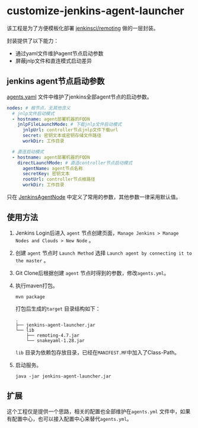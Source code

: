 # customize-jenkins-agent-launcher

该工程是为了方便模板化部署 [jenkinsci/remoting](https://github.com/jenkinsci/remoting) 做的一层封装。

封装提供了以下能力：

- 通过yaml文件维护agent节点启动参数
- 屏蔽jnlp文件和直连模式启动差异

## jenkins agent节点启动参数

[agents.yaml](src/main/resources/agents.yaml) 文件中维护了jenkins全部agent节点的启动参数。

```yaml
nodes: # 根节点，无其他含义 
  # jnlp文件启动模式
  - hostname: agent部署机器的FQDN
    jnlpFileLaunchMode: # 下载jnlp文件启动模式
      jnlpUrl: controller节点jnlp文件下载url
      secret: 密钥文本或密钥存储文件路径
      workDir: 工作目录

  # 直连启动模式
  - hostname: agent部署机器的FQDN
    directLaunchMode: # 直连controller节点启动模式
      agentName: agent节点名称
      secretKey: 密钥文本
      rootUrl: controller节点根路径
      workDir: 工作目录
```

只在 [JenkinsAgentNode](src/main/java/com/larva/zhang/jenkins/agent/JenkinsAgentNode.java) 中定义了常用的参数，其他参数一律采用默认值。

## 使用方法

1. Jenkins Login后进入 `agent` 节点创建页面，`Manage Jenkins > Manage Nodes and Clouds > New Node` 。

2.  创建 `agent` 节点时 `Launch Method` 选择 `Launch agent by connecting it to the master` 。

3. Git Clone后根据创建 `agent` 节点时得到的参数，修改`agents.yml`。
   
4. 执行maven打包。
    ```shell
    mvn package
    ```

    打包后生成的`target` 目录结构如下：
    ```shell
    .
    ├── jenkins-agent-launcher.jar
    └── lib
        ├── remoting-4.7.jar
        └── snakeyaml-1.28.jar
    ```
    `lib` 目录为依赖包存放目录，已经在`MANIFEST.MF`中加入了Class-Path。

5. 启动服务。
    ```shell
    java -jar jenkins-agent-launcher.jar
    ```

## 扩展

这个工程仅是提供一个思路，相关的配置也全部维护在`agents.yml` 文件中，如果有配置中心，也可以接入配置中心来替代`agents.yml`。